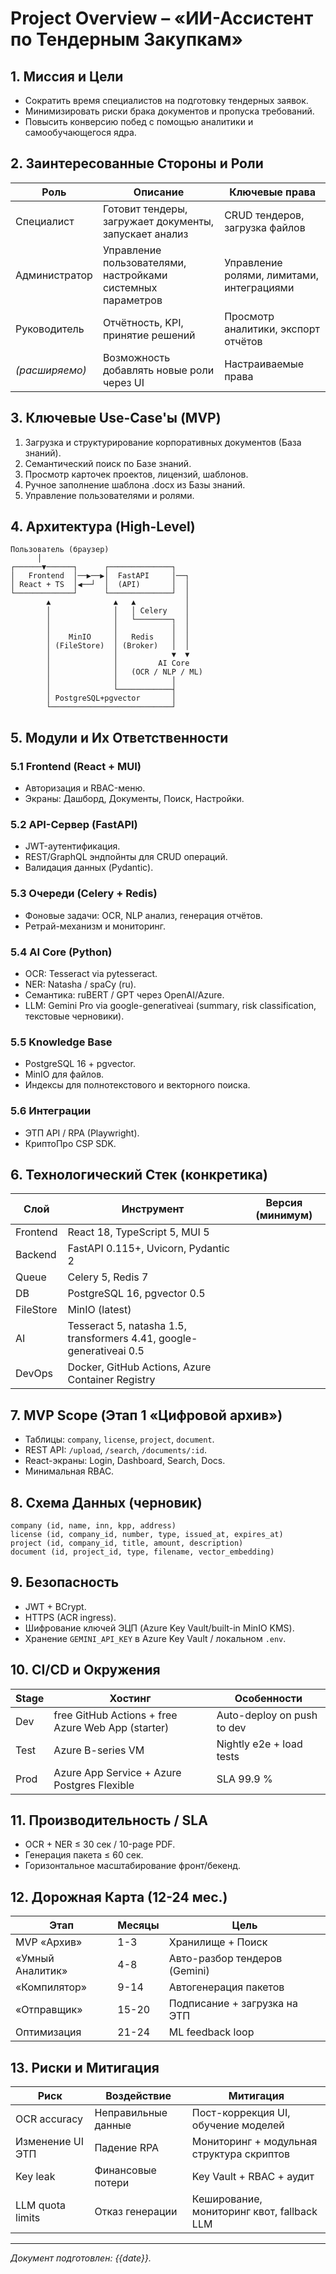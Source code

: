 # Project Overview – «ИИ-Ассистент по Тендерным Закупкам»

## 1. Миссия и Цели

- Сократить время специалистов на подготовку тендерных заявок.
- Минимизировать риски брака документов и пропуска требований.
- Повысить конверсию побед с помощью аналитики и самообучающегося ядра.

## 2. Заинтересованные Стороны и Роли

| Роль           | Описание                                                    | Ключевые права                            |
| -------------- | ----------------------------------------------------------- | ----------------------------------------- |
| Специалист     | Готовит тендеры, загружает документы, запускает анализ      | CRUD тендеров, загрузка файлов            |
| Администратор  | Управление пользователями, настройками системных параметров | Управление ролями, лимитами, интеграциями |
| Руководитель   | Отчётность, KPI, принятие решений                           | Просмотр аналитики, экспорт отчётов       |
| _(расширяемо)_ | Возможность добавлять новые роли через UI                   | Настраиваемые права                       |

## 3. Ключевые Use-Case'ы (MVP)

1. Загрузка и структурирование корпоративных документов (База знаний).
2. Семантический поиск по Базе знаний.
3. Просмотр карточек проектов, лицензий, шаблонов.
4. Ручное заполнение шаблона .docx из Базы знаний.
5. Управление пользователями и ролями.

## 4. Архитектура (High-Level)

```
Пользователь (браузер)
      │
┌──────▼──────┐      ┌──────────────┐
│   Frontend  │──▶──▶│  FastAPI     │──┐
│ React + TS  │◀──┘  │  (API)       │  │
└─────────────┘      └──────────────┘  │
        ▲              ▲   ▲           │
        │              │   │ Celery    │
        │              │   └────────┐  │
        │              │            │  │
        │    MinIO     │   Redis    │  │
        │ (FileStore)  │ (Broker)   │  │
        │              │            ▼  ▼
        │              │         AI Core
        │              │   (OCR / NLP / ML)
        │              │            │
        │              └────────────┤
        │ PostgreSQL+pgvector       │
        └───────────────────────────┘
```

## 5. Модули и Их Ответственности

### 5.1 Frontend (React + MUI)

- Авторизация и RBAC-меню.
- Экраны: Дашборд, Документы, Поиск, Настройки.

### 5.2 API-Сервер (FastAPI)

- JWT-аутентификация.
- REST/GraphQL эндпойнты для CRUD операций.
- Валидация данных (Pydantic).

### 5.3 Очереди (Celery + Redis)

- Фоновые задачи: OCR, NLP анализ, генерация отчётов.
- Ретрай-механизм и мониторинг.

### 5.4 AI Core (Python)

- OCR: Tesseract via pytesseract.
- NER: Natasha / spaCy (ru).
- Семантика: ruBERT / GPT через OpenAI/Azure.
- LLM: Gemini Pro via google-generativeai (summary, risk classification, текстовые черновики).

### 5.5 Knowledge Base

- PostgreSQL 16 + pgvector.
- MinIO для файлов.
- Индексы для полнотекстового и векторного поиска.

### 5.6 Интеграции

- ЭТП API / RPA (Playwright).
- КриптоПро CSP SDK.

## 6. Технологический Стек (конкретика)

| Слой      | Инструмент                                                           | Версия (минимум) |
| --------- | -------------------------------------------------------------------- | ---------------- |
| Frontend  | React 18, TypeScript 5, MUI 5                                        |                  |
| Backend   | FastAPI 0.115+, Uvicorn, Pydantic 2                                  |                  |
| Queue     | Celery 5, Redis 7                                                    |                  |
| DB        | PostgreSQL 16, pgvector 0.5                                          |                  |
| FileStore | MinIO (latest)                                                       |                  |
| AI        | Tesseract 5, natasha 1.5, transformers 4.41, google-generativeai 0.5 |                  |
| DevOps    | Docker, GitHub Actions, Azure Container Registry                     |                  |

## 7. MVP Scope (Этап 1 «Цифровой архив»)

- Таблицы: `company`, `license`, `project`, `document`.
- REST API: `/upload`, `/search`, `/documents/:id`.
- React-экраны: Login, Dashboard, Search, Docs.
- Минимальная RBAC.

## 8. Схема Данных (черновик)

```
company (id, name, inn, kpp, address)
license (id, company_id, number, type, issued_at, expires_at)
project (id, company_id, title, amount, description)
document (id, project_id, type, filename, vector_embedding)
```

## 9. Безопасность

- JWT + BCrypt.
- HTTPS (ACR ingress).
- Шифрование ключей ЭЦП (Azure Key Vault/built-in MinIO KMS).
- Хранение `GEMINI_API_KEY` в Azure Key Vault / локальном `.env`.

## 10. CI/CD и Окружения

| Stage | Хостинг                                            | Особенности                |
| ----- | -------------------------------------------------- | -------------------------- |
| Dev   | free GitHub Actions + free Azure Web App (starter) | Auto-deploy on push to dev |
| Test  | Azure B-series VM                                  | Nightly e2e + load tests   |
| Prod  | Azure App Service + Azure Postgres Flexible        | SLA 99.9 %                 |

## 11. Производительность / SLA

- OCR + NER ≤ 30 сек / 10-page PDF.
- Генерация пакета ≤ 60 сек.
- Горизонтальное масштабирование фронт/бекенд.

## 12. Дорожная Карта (12-24 мес.)

| Этап             | Месяцы | Цель                          |
| ---------------- | ------ | ----------------------------- |
| MVP «Архив»      | 1-3    | Хранилище + Поиск             |
| «Умный Аналитик» | 4-8    | Авто-разбор тендеров (Gemini) |
| «Компилятор»     | 9-14   | Автогенерация пакетов         |
| «Отправщик»      | 15-20  | Подписание + загрузка на ЭТП  |
| Оптимизация      | 21-24  | ML feedback loop              |

## 13. Риски и Митигация

| Риск             | Воздействие         | Митигация                                  |
| ---------------- | ------------------- | ------------------------------------------ |
| OCR accuracy     | Неправильные данные | Пост-коррекция UI, обучение моделей        |
| Изменение UI ЭТП | Падение RPA         | Мониторинг + модульная структура скриптов  |
| Key leak         | Финансовые потери   | Key Vault + RBAC + аудит                   |
| LLM quota limits | Отказ генерации     | Кеширование, мониторинг квот, fallback LLM |

---

_Документ подготовлен: {{date}}._
